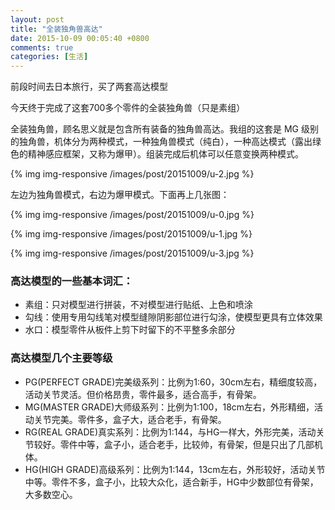 ```yaml
---
layout: post
title: "全装独角兽高达"
date: 2015-10-09 00:05:40 +0800
comments: true
categories: [生活]
---
```


前段时间去日本旅行，买了两套高达模型

今天终于完成了这套700多个零件的全装独角兽（只是素组）

全装独角兽，顾名思义就是包含所有装备的独角兽高达。我组的这套是 MG 级别的独角兽，机体分为两种模式，一种独角兽模式（纯白），一种高达模式（露出绿色的精神感应框架，又称为爆甲）。组装完成后机体可以任意变换两种模式。

{% img img-responsive /images/post/20151009/u-2.jpg %}

左边为独角兽模式，右边为爆甲模式。下面再上几张图：

<!--more-->

{% img img-responsive /images/post/20151009/u-0.jpg %}

{% img img-responsive /images/post/20151009/u-1.jpg %}

{% img img-responsive /images/post/20151009/u-3.jpg %}

### 高达模型的一些基本词汇：  
* 素组：只对模型进行拼装，不对模型进行贴纸、上色和喷涂
* 勾线：使用专用勾线笔对模型缝隙阴影部位进行勾涂，使模型更具有立体效果
* 水口：模型零件从板件上剪下时留下的不平整多余部分

### 高达模型几个主要等级
* PG(PERFECT GRADE)完美级系列：比例为1:60，30cm左右，精细度较高，活动关节灵活。但价格昂贵，零件最多，适合高手，有骨架。
* MG(MASTER GRADE)大师级系列：比例为1:100，18cm左右，外形精细，活动关节完美。零件多，盒子大，适合老手，有骨架。
* RG(REAL GRADE)真实系列：比例为1:144，与HG一样大，外形完美，活动关节较好。零件中等，盒子小，适合老手，比较帅，有骨架，但是只出了几部机体。
* HG(HIGH GRADE)高级系列：比例为1:144，13cm左右，外形较好，活动关节中等。零件不多，盒子小，比较大众化，适合新手，HG中少数部位有骨架，大多数空心。


